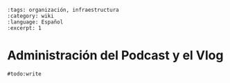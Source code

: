 ```{post} 2023-06-30
:tags: organización, infraestructura
:category: wiki
:language: Español
:excerpt: 1
```

# Administración del Podcast y el Vlog

`#todo:write`



